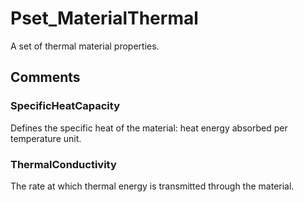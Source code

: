 # Pset_MaterialThermal

A set of thermal material properties.
<!-- end of short definition -->



## Comments

### SpecificHeatCapacity

Defines the specific heat of the material: heat energy absorbed per temperature unit.

### ThermalConductivity

The rate at which thermal energy is transmitted through the material.

